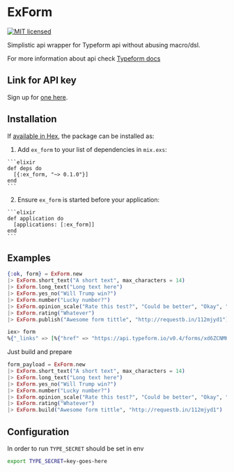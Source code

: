 # ExForm

[![MIT licensed](https://img.shields.io/badge/license-MIT-blue.svg)](https://github.com/msoedov/ex_form/blob/master/LICENSE)


Simplistic api wrapper for Typeform api without abusing macro/dsl.

For more information about api check [Typeform docs](http://docs.typeform.io/)

## Link for API key
Sign up for [one here](http://docs.typeform.io/page/signup).


## Installation

If [available in Hex](https://hex.pm/docs/publish), the package can be installed as:

  1. Add `ex_form` to your list of dependencies in `mix.exs`:

    ```elixir
    def deps do
      [{:ex_form, "~> 0.1.0"}]
    end
    ```

  2. Ensure `ex_form` is started before your application:

    ```elixir
    def application do
      [applications: [:ex_form]]
    end
    ```

## Examples

```elixir
{:ok, form} = ExForm.new
|> ExForm.short_text("A short text", max_characters = 14)
|> ExForm.long_text("Long text here")
|> ExForm.yes_no("Will Trump win?")
|> ExForm.number("Lucky number?")
|> ExForm.opinion_scale("Rate this test?", "Could be better", "Okay", "Awesome")
|> ExForm.rating("Whatever")
|> ExForm.publish("Awesome form tittle", "http://requestb.in/112mjyd1")

iex> form
%{"_links" => [%{"href" => "https://api.typeform.io/v0.4/forms/xd6ZCNMK3h", "rel" => "self"}, %{"href" => "https://forms.typeform.io/to/JHSAzF4qLb", "rel" => "form_render"}, %{"href" => "https://api.typeform.io/v0.4/urls/JHSAzF4qLb", "rel" => "url"}], "fields" => [%{"id" => 49056886, "max_characters" => 14, "question" => "A short text", "type" => "short_text"}, %{"id" => 49056887, "question" => "Long text here", "type" => "long_text"}, %{"id" => 49056888, "question" => "Will Trump win?", "type" => "yes_no"}, %{"id" => 49056889, "question" => "Lucky number?", "type" => "number"}, %{"id" => 49056890, "labels" => %{"center" => "Okay", "left" => "Could be better", "right" => "Awesome"}, "question" => "Rate this test?", "steps" => 11, "type" => "opinion_scale"}, %{"id" => 49056891, "question" => "Whatever", "shape" => "star", "steps" => 5, "type" => "rating"}], "id" => "xd6ZCNMK3h", "tags" => ["deafult"], "title" => "Awesome form tittle", "urls" => [%{"form_id" => "xd6ZCNMK3h", "id" => "JHSAzF4qLb", "version" => "v0.4"}], "version" => "v0.4", "webhook_submit_url" => "http://requestb.in/112mjyd1"}
```

Just build and prepare
```elixir
form_payload = ExForm.new
|> ExForm.short_text("A short text", max_characters = 14)
|> ExForm.long_text("Long text here")
|> ExForm.yes_no("Will Trump win?")
|> ExForm.number("Lucky number?")
|> ExForm.opinion_scale("Rate this test?", "Could be better", "Okay", "Awesome")
|> ExForm.rating("Whatever")
|> ExForm.build("Awesome form tittle", "http://requestb.in/112mjyd1")

```


## Configuration

In order to run `TYPE_SECRET` should be set in env
```bash
export TYPE_SECRET=key-goes-here

```
